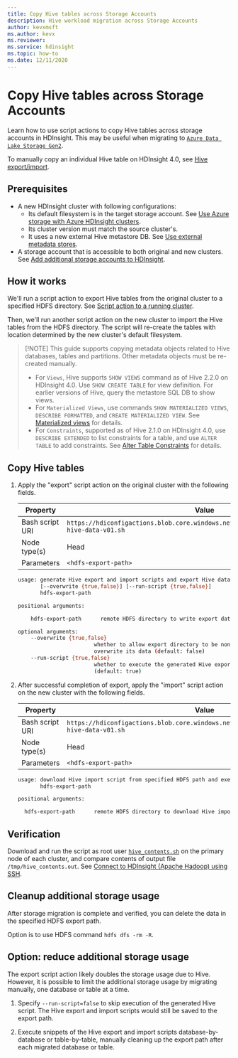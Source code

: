 ```yaml
---
title: Copy Hive tables across Storage Accounts
description: Hive workload migration across Storage Accounts
author: kevxmsft
ms.author: kevx
ms.reviewer: 
ms.service: hdinsight
ms.topic: how-to
ms.date: 12/11/2020
---
```


# Copy Hive tables across Storage Accounts

Learn how to use script actions to copy Hive tables across storage accounts in HDInsight. This may be useful when migrating to [`Azure Data Lake Storage Gen2`](../hdinsight-hadoop-use-data-lake-storage-gen2.md).

To manually copy an individual Hive table on HDInsight 4.0, see [Hive export/import](https://cwiki.apache.org/confluence/display/Hive/LanguageManual+ImportExport).

## Prerequisites

* A new HDInsight cluster with following configurations:
    * Its default filesystem is in the target storage account. See [Use Azure storage with Azure HDInsight clusters](../hdinsight-hadoop-use-blob-storage.md).
    * Its cluster version must match the source cluster's.
    * It uses a new external Hive metastore DB. See [Use external metadata stores](../hdinsight-use-external-metadata-stores.md#select-a-custom-metastore-during-cluster-creation.md).
* A storage account that is accessible to both original and new clusters. See [Add additional storage accounts to HDInsight](../hdinsight-hadoop-add-storage.md).

## How it works

We'll run a script action to export Hive tables from the original cluster to a specified HDFS directory. See [Script action to a running cluster](../hdinsight-hadoop-customize-cluster-linux.md#script-action-to-a-running-cluster).

Then, we'll run another script action on the new cluster to import the Hive tables from the HDFS directory. The script will re-create the tables with location determined by the new cluster's default filesystem.

> [!NOTE] This guide supports copying metadata objects related to Hive databases, tables and partitions. Other metadata objects must be re-created manually.
>
> * For `Views`, Hive supports `SHOW VIEWS` command as of Hive 2.2.0 on HDInsight 4.0. Use `SHOW CREATE TABLE` for view definition. For earlier versions of Hive, query the metastore SQL DB to show views.
> * For `Materialized Views`, use commands `SHOW MATERIALIZED VIEWS`, `DESCRIBE FORMATTED`, and `CREATE MATERIALIZED VIEW`. See [Materialized views](https://cwiki.apache.org/confluence/display/Hive/Materialized+views) for details.
> * For `Constraints`, supported as of Hive 2.1.0 on HDInsight 4.0, use `DESCRIBE EXTENDED` to list constraints for a table, and use `ALTER TABLE` to add constraints. See [Alter Table Constraints](https://cwiki.apache.org/confluence/display/Hive/LanguageManual+DDL#LanguageManualDDL-AlterTableConstraints) for details.

## Copy Hive tables

1. Apply the "export" script action on the original cluster with the following fields.

    |Property | Value |
    |---|---|
    |Bash script URI|`https://hdiconfigactions.blob.core.windows.net/linuxhivemigrationv01/export-hive-data-v01.sh`|
    |Node type(s)|Head|
    |Parameters|`<hdfs-export-path>`|

    ```sh
    usage: generate Hive export and import scripts and export Hive data to specified HDFS path
           [--overwrite {true,false}] [--run-script {true,false}]
           hdfs-export-path

    positional arguments:

        hdfs-export-path      remote HDFS directory to write export data to

    optional arguments:
        --overwrite {true,false}
                            whether to allow export directory to be non-empty
                            overwrite its data (default: false)
        --run-script {true,false}
                            whether to execute the generated Hive export script
                            (default: true)
    ```

2. After successful completion of export, apply the "import" script action on the new cluster with the following fields.

    |Property | Value |
    |---|---|
    |Bash script URI|`https://hdiconfigactions.blob.core.windows.net/linuxhivemigrationv01/import-hive-data-v01.sh`|
    |Node type(s)|Head|
    |Parameters|`<hdfs-export-path>`|

    ```sh
    usage: download Hive import script from specified HDFS path and execute it
           hdfs-export-path

    positional arguments:

      hdfs-export-path      remote HDFS directory to download Hive import script from

    ```

## Verification

Download and run the script as root user [`hive_contents.sh`](https://hdiconfigactions.blob.core.windows.net/linuxhivemigrationv01/hive_contents.sh) on the primary node of each cluster, and compare contents of output file `/tmp/hive_contents.out`. See [Connect to HDInsight (Apache Hadoop) using SSH](../hdinsight-hadoop-linux-use-ssh-unix.md).

## Cleanup additional storage usage

After storage migration is complete and verified, you can delete the data in the specified HDFS export path.

Option is to use HDFS command `hdfs dfs -rm -R`.

## Option: reduce additional storage usage

The export script action likely doubles the storage usage due to Hive. However, it is possible to limit the additional storage usage by migrating manually, one database or table at a time.

1. Specify `--run-script=false` to skip execution of the generated Hive script. The Hive export and import scripts would still be saved to the export path.

2. Execute snippets of the Hive export and import scripts database-by-database or table-by-table, manually cleaning up the export path after each migrated database or table.
